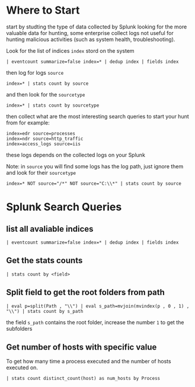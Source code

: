 # Where to Start

start by studting the type of data collected by Splunk looking for the more valuable data for hunting, some enterprise collect logs not useful for hunting malicious activities (such as system health, troubleshooting).

Look for the list of indices `index` stord on the system
```
| eventcount summarize=false index=* | dedup index | fields index
```
then log for logs `source`
```
index=* | stats count by source
```
and then look for the `sourcetype`
```
index=* | stats count by sourcetype
```
then collect what are the most interesting search queries to start your hunt from
for example:
```
index=edr source=processes
index=ndr source=http_traffic
index=access_logs source=iis
```
these logs depends on the collected logs on your Splunk

Note: in `source` you will find some logs has the log path, just ignore them and look for their `sourcetype`
```
index=* NOT source="/*" NOT source="C:\\*" | stats count by source
```




# Splunk Search Queries

## list all avaliable indices
```
| eventcount summarize=false index=* | dedup index | fields index
```

## Get the stats counts
```
| stats count by <field>
```

## Split field to get the root folders from path
```
| eval p=split(Path , "\\") | eval s_path=mvjoin(mvindex(p , 0 , 1) , "\\") | stats count by s_path
```
the field `s_path` contains the root folder, increase the number `1` to get the subfolders


## Get number of hosts with specific value
To get how many time a process executed and the number of hosts executed on.

```
| stats count distinct_count(host) as num_hosts by Process
```
